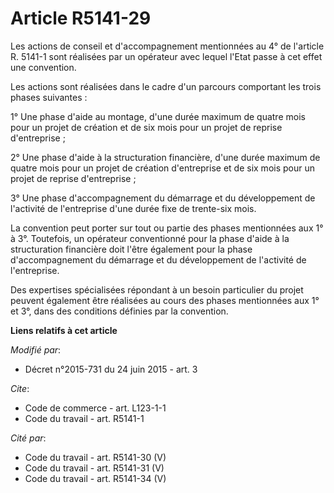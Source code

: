 # Article R5141-29

Les actions de conseil et d'accompagnement mentionnées au 4° de l'article R. 5141-1 sont réalisées par un opérateur avec
lequel l'Etat passe à cet effet une convention. 

Les actions sont réalisées dans le cadre d'un parcours comportant les trois phases suivantes : 

1° Une phase d'aide au montage, d'une durée maximum de quatre mois pour un projet de création et de six mois pour un projet
de reprise d'entreprise ; 

2° Une phase d'aide à la structuration financière, d'une durée maximum de quatre mois pour un projet de création d'entreprise
et de six mois pour un projet de reprise d'entreprise ; 

3° Une phase d'accompagnement du démarrage et du développement de l'activité de l'entreprise d'une durée fixe de trente-six
mois. 

La convention peut porter sur tout ou partie des phases mentionnées aux 1° à 3°. Toutefois, un opérateur conventionné pour la
phase d'aide à la structuration financière doit l'être également pour la phase d'accompagnement du démarrage et du
développement de l'activité de l'entreprise. 

Des expertises spécialisées répondant à un besoin particulier du projet peuvent également être réalisées au cours des phases
mentionnées aux 1° et 3°, dans des conditions définies par la convention.

**Liens relatifs à cet article**

_Modifié par_:

  - Décret n°2015-731 du 24 juin 2015 - art. 3

_Cite_:

  - Code de commerce - art. L123-1-1
  - Code du travail - art. R5141-1

_Cité par_:

  - Code du travail - art. R5141-30 (V)
  - Code du travail - art. R5141-31 (V)
  - Code du travail - art. R5141-34 (V)
